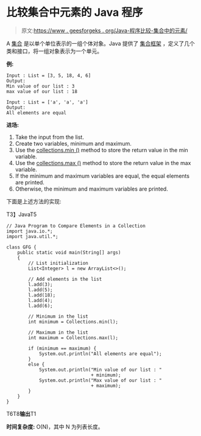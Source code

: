 # 比较集合中元素的 Java 程序

> 原文:[https://www . geesforgeks . org/Java-程序比较-集合中的元素/](https://www.geeksforgeeks.org/java-program-to-compare-elements-in-a-collection/)

A [集合](https://www.geeksforgeeks.org/collections-in-java-2/) 是以单个单位表示的一组个体对象。Java 提供了 [集合框架](https://www.geeksforgeeks.org/java-collection-tutorial/) ，定义了几个类和接口，将一组对象表示为一个单元。

**例:**

```
Input : List = [3, 5, 18, 4, 6]
Output:
Min value of our list : 3
max value of our list : 18

Input : List = ['a', 'a', 'a']
Output:
All elements are equal
```

**进场:**

1.  Take the input from the list.
2.  Create two variables, minimum and maximum.
3.  Use the [collections.min ()](https://www.geeksforgeeks.org/collections-min-method-in-java-with-examples/) method to store the return value in the min variable.
4.  Use the [collections.max ()](https://www.geeksforgeeks.org/collections-max-method-in-java-with-examples/) method to store the return value in the max variable.
5.  If the minimum and maximum variables are equal, the equal elements are printed.
6.  Otherwise, the minimum and maximum variables are printed.

下面是上述方法的实现:

T3】JavaT5

```
// Java Program to Compare Elements in a Collection
import java.io.*;
import java.util.*;

class GFG {
    public static void main(String[] args)
    {
        // List initialization
        List<Integer> l = new ArrayList<>();

        // Add elements in the list
        l.add(3);
        l.add(5);
        l.add(18);
        l.add(4);
        l.add(6);

        // Minimum in the list
        int minimum = Collections.min(l);

        // Maximum in the list
        int maximum = Collections.max(l);

        if (minimum == maximum) {
            System.out.println("All elements are equal");
        }
        else {
            System.out.println("Min value of our list : "
                               + minimum);
            System.out.println("Max value of our list : "
                               + maximum);
        }
    }
}
```

T6T8**输出**T1

**时间复杂度:** O(N)，其中 N 为列表长度。